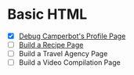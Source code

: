 # Basic HTML

- [x] [Debug Camperbot's Profile Page](./01.html)
- [ ] [Build a Recipe Page](./02.html)
- [ ] Build a Travel Agency Page
- [ ] Build a Video Compilation Page
